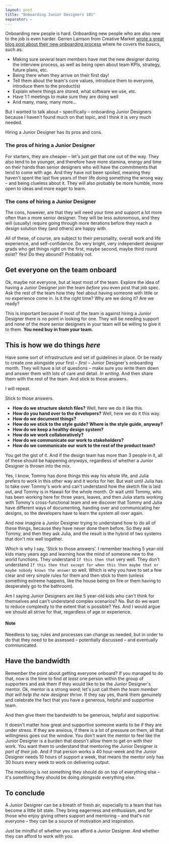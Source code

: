 ```yaml
---
layout: post
title: "Onboarding Junior Designers 101"
separator: ✏️
---
```


Onboarding new people is hard. Onboarding new people who are also new to the job is even harder. Gerren Lamson from Creative Market [wrote a great blog post about their new onboarding process](https://medium.com/building-creative-market/revamping-our-onboarding-process-for-product-designers-d1db35534ef) where he covers the basics, such as:

- Making sure several team members have met the new designer during the interview process, as well as being open about team KPIs, strategy, future plans, etc.
- Being there when they arrive on their first day!
- Tell them about the team's core values, introduce them to everyone, introduce them to the product(s)
- Explain where things are stored, what software we use, etc.
- Have 1:1 meetings to make sure they are doing well
- And many, many, many more...

But I wanted to talk about – specifically – onboarding Junior Designers because I haven't found much on that topic, and I think it is very much needed.

Hiring a Junior Designer has its pros and cons.

### The pros of hiring a Junior Designer

For starters, they are cheaper – let's just get that one out of the way. They also tend to be younger, and therefore have more stamina, energy and time on their hands than senior designers who will have the commitments that tend to come with age. And they have not been spoiled, meaning they haven't spent the last five years of their life doing something the wrong way – and being clueless about it. They will also probably be more humble, more open to ideas and more eager to learn.

### The cons of hiring a Junior Designer

The cons, however, are that they will need your time and support a lot more often than a more senior designer. They will be less autonomous, and they will (usually) require going through more iterations before they reach a design solution they (and others) are happy with.

All of these, of course, are subject to their personality, overall work and life experience, and self-confidence. Do very bright, very independent designer grads who get things right on the first, maybe second, maybe third round exist? Yes! Do they abound? Probably not.

## Get everyone on the team onboard

Ok, maybe not everyone, but at least most of the team. Explore the idea of having a Junior Designer join the team _before_ you even post that job spec. Ask the rest of the team how they feel about having someone with little or no experience come in. Is it the right time? Why are we doing it? Are we ready?

This is important because if most of the team is against hiring a Junior Designer there is no point in looking for one. They will be needing support and none of the more senior designers in your team will be willing to give it to them. **You need buy in from your team.**

## This is how we do things _here_

Have some sort of infrastructure and set of guidelines in place. Or be ready to create one alongside your first – _first_ – Junior Designer's onboarding month. They will have a lot of questions – make sure you write them down and answer them with lots of care and detail. _In writing_. And then share them with the rest of the team. And stick to those answers.

I will repeat.

Stick to those answers.

- **How do we structure sketch files?** Well, here we do it like this.
- **How do you hand over to the developers?** Well, here we do it this way.
- **How do we document things?**
- **How do we stick to the style guide? Where is the style guide, anyway?**
- **How do we keep a healthy design system?**
- **How do we work collaboratively?**
- **How do we communicate our work to stakeholders?**
- **How do we communicate our work to the rest of the product team?**

You get the gist of it. And if the design team has more than 3 people in it, all of these should be happening _anyways_, regardless of whether a Junior Designer is thrown into the mix.

Yes, I know, Tommy has done things this way his whole life, and Julia prefers to work in this other way and it works for her. But wait until Julia has to take over Tommy's work and can't understand how the sketch file is laid out, and Tommy is in Hawaii for the whole month. Or wait until Tommy, who has been working here for three years, leaves, and then Julia starts working with Tommy's cross-functional team and we discover that Tommy and Julia have different ways of documenting, handing over and communicating her designs, so the developers have to learn the system all over again.

And now imagine a Junior Designer trying to understand how to do all of these things, because they have never done them before. So they ask Tommy, and then they ask Julia, and the result is the hybrid of two systems that don't mix well together.

Which is why I say, 'Stick to those answers'. I remember teaching 5 year-old kids many years ago and learning how the mind of someone new to the world functions. They understand `If this then that` very well. They don't understand `If this then that except for when this then maybe that or maybe nobody knows the answer` so well. Which is why you have to set a few clear and very simple rules for them and then stick to them (unless something extreme happens, like the house being on fire or them having to desperately go to the bathroom).

Am I saying Junior Designers are like 5 year-old kids who can't think for themselves and can't understand complex scenarios? No. But do we want to reduce complexity to the extent that is possible? Yes. And I would argue we should all strive for that, regardless of age or experience.

#### Note

Needless to say, rules and processes can change as needed, but in order to do that they need to be assessed – potentially discussed – and eventually communicated.


## Have the bandwidth

Remember the point about getting everyone onboard? If you managed to do that, now is the time to find _at least_ one person within the group of supporters and ask them if they would like to be the Junior Designer's mentor. Ok, mentor is a strong word; let's just call them _the team member that will help the new designer thrive_. If they say yes, thank them genuinely and celebrate the fact that you have a generous, helpful and supportive team.

And then give them the bandwidth to be generous, helpful and supportive.

It doesn't matter how great and supportive someone wants to be if they are under stress. If they are anxious, if there is a lot of pressure on them, all that willingness goes out the window. You don't want the mentor to feel like the Junior Designer is a burden that doesn't allow them to get on with their work. You want them to understand that mentoring the Junior Designer _is part of their job_. And if that person works a 40 hour-week and the Junior Designer needs 10 hours of support a week, that means the mentor _only_ has 30 hours every week to work on delivering output.

The mentoring is not something they should do on top of everything else – it's something they should be doing _alongside_ everything else.


## To conclude

A Junior Designer can be a breath of fresh air, especially to a team that has become a little bit stale. They bring eagerness and enthusiasm, and for those who enjoy giving others support and mentoring – and that's not everyone – they can be a source of motivation and inspiration.

Just be mindful of whether you can afford a Junior Designer. And whether they can afford to work with you.
